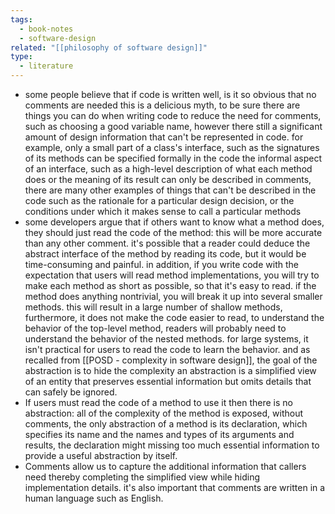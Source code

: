 ```yaml
---
tags:
  - book-notes
  - software-design
related: "[[philosophy of software design]]"
type:
  - literature
---
```

- some people believe that if code is written well, is it so obvious that no comments are needed this is a delicious myth, to be sure there are things you can do when writing code to reduce the need for comments, such as choosing a good variable name, however there still a significant amount of design information that can't be represented in code. for example, only a small part of a class's interface, such as the signatures of its methods can be specified formally in the code the informal aspect of an interface, such as a high-level description of what each method does or the meaning of its result can only be described in comments, there are many other examples of things that can't be described in the code such as the rationale for a particular design decision, or the conditions under which it makes sense to call a particular methods
- some developers argue that if others want to know what a method does, they should just read the code of the method: this will be more accurate than any other comment. it's possible that a reader could deduce the abstract interface of the method by reading its code, but it would be time-consuming and painful. in addition, if you write code with the expectation that users will read method implementations, you will try to make each method as short as possible, so that it's easy to read. if the method does anything nontrivial, you will break it up into several smaller methods. this will result in a large number of shallow methods, furthermore, it does not make the code easier to read, to understand the behavior of the top-level method, readers will probably need to understand the behavior of the nested methods. for large systems, it isn't practical for users to read the code to learn the behavior. and as recalled from [[POSD - complexity in software design]], the goal of the abstraction is to hide the complexity an abstraction is a simplified view of an entity that preserves essential information but omits details that can safely be ignored.
- If users must read the code of a method to use it then there is no abstraction: all of the complexity of the method is exposed, without comments, the only abstraction of a method is its declaration, which specifies its name and the names and types of its arguments and results, the declaration might missing too much essential information to provide a useful abstraction by itself.
- Comments allow us to capture the additional information that callers need thereby completing the simplified view while hiding implementation details. it's also important that comments are written in a human language such as English.